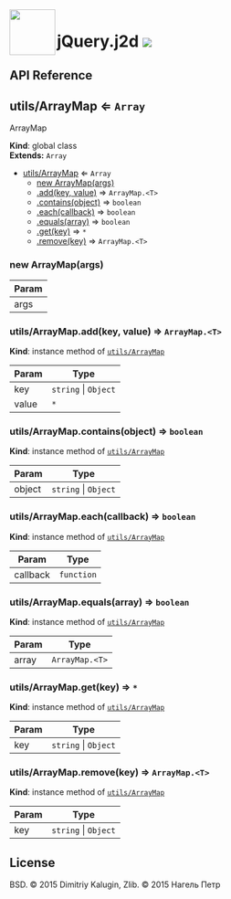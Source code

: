 <img src="https://github.com/fsggs/jquery.j2d/blob/0.2.0-dev/src/img/logo.png?raw=true" align="left" width="80"/>
<h1 align="left">jQuery.j2d <a href="https://www.versioneye.com/user/projects/56afa5f63d82b9003761dfc8">
    <img src="https://www.versioneye.com/user/projects/56afa5f63d82b9003761dfc8/badge.svg?style=flat"/></a></h1>


## API Reference

<a name="utils/ArrayMap"></a>

## utils/ArrayMap ⇐ <code>Array</code>
ArrayMap

**Kind**: global class  
**Extends:** <code>Array</code>  

* [utils/ArrayMap](#utils/ArrayMap) ⇐ <code>Array</code>
    * [new ArrayMap(args)](#new_utils/ArrayMap_new)
    * [.add(key, value)](#utils/ArrayMap+add) ⇒ <code>ArrayMap.&lt;T&gt;</code>
    * [.contains(object)](#utils/ArrayMap+contains) ⇒ <code>boolean</code>
    * [.each(callback)](#utils/ArrayMap+each) ⇒ <code>boolean</code>
    * [.equals(array)](#utils/ArrayMap+equals) ⇒ <code>boolean</code>
    * [.get(key)](#utils/ArrayMap+get) ⇒ <code>\*</code>
    * [.remove(key)](#utils/ArrayMap+remove) ⇒ <code>ArrayMap.&lt;T&gt;</code>

<a name="new_utils/ArrayMap_new"></a>

### new ArrayMap(args)

| Param |
| --- |
| args | 

<a name="utils/ArrayMap+add"></a>

### utils/ArrayMap.add(key, value) ⇒ <code>ArrayMap.&lt;T&gt;</code>
**Kind**: instance method of <code>[utils/ArrayMap](#utils/ArrayMap)</code>  

| Param | Type |
| --- | --- |
| key | <code>string</code> &#124; <code>Object</code> | 
| value | <code>\*</code> | 

<a name="utils/ArrayMap+contains"></a>

### utils/ArrayMap.contains(object) ⇒ <code>boolean</code>
**Kind**: instance method of <code>[utils/ArrayMap](#utils/ArrayMap)</code>  

| Param | Type |
| --- | --- |
| object | <code>string</code> &#124; <code>Object</code> | 

<a name="utils/ArrayMap+each"></a>

### utils/ArrayMap.each(callback) ⇒ <code>boolean</code>
**Kind**: instance method of <code>[utils/ArrayMap](#utils/ArrayMap)</code>  

| Param | Type |
| --- | --- |
| callback | <code>function</code> | 

<a name="utils/ArrayMap+equals"></a>

### utils/ArrayMap.equals(array) ⇒ <code>boolean</code>
**Kind**: instance method of <code>[utils/ArrayMap](#utils/ArrayMap)</code>  

| Param | Type |
| --- | --- |
| array | <code>ArrayMap.&lt;T&gt;</code> | 

<a name="utils/ArrayMap+get"></a>

### utils/ArrayMap.get(key) ⇒ <code>\*</code>
**Kind**: instance method of <code>[utils/ArrayMap](#utils/ArrayMap)</code>  

| Param | Type |
| --- | --- |
| key | <code>string</code> &#124; <code>Object</code> | 

<a name="utils/ArrayMap+remove"></a>

### utils/ArrayMap.remove(key) ⇒ <code>ArrayMap.&lt;T&gt;</code>
**Kind**: instance method of <code>[utils/ArrayMap](#utils/ArrayMap)</code>  

| Param | Type |
| --- | --- |
| key | <code>string</code> &#124; <code>Object</code> | 


## License

BSD. © 2015 Dimitriy Kalugin, Zlib. © 2015 Нагель Петр

